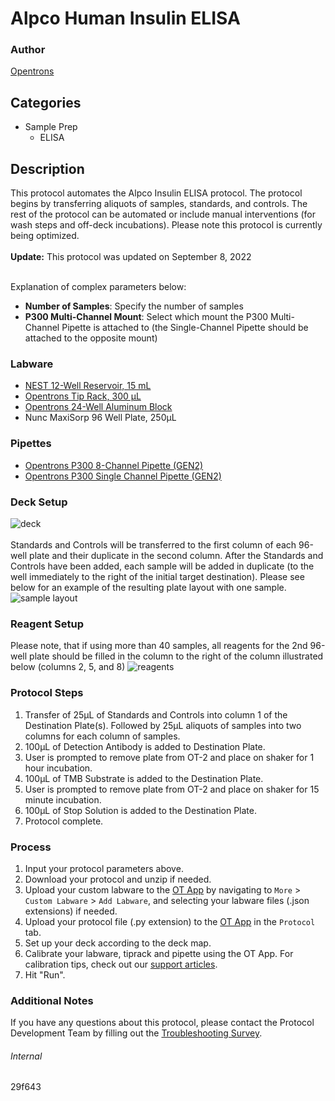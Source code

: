 # Alpco Human Insulin ELISA


### Author
[Opentrons](https://opentrons.com/)


## Categories
* Sample Prep
	* ELISA


## Description
This protocol automates the Alpco Insulin ELISA protocol. The protocol begins by transferring aliquots of samples, standards, and controls. The rest of the protocol can be automated or include manual interventions (for wash steps and off-deck incubations). Please note this protocol is currently being optimized.</br>
</br>
**Update:** This protocol was updated on September 8, 2022</br>
</br>

Explanation of complex parameters below:
* **Number of Samples**: Specify the number of samples
* **P300 Multi-Channel Mount**: Select which mount the P300 Multi-Channel Pipette is attached to (the Single-Channel Pipette should be attached to the opposite mount)


### Labware
* [NEST 12-Well Reservoir, 15 mL](http://www.cell-nest.com/page94?_l=en&product_id=102)
* [Opentrons Tip Rack, 300 µL](https://shop.opentrons.com/collections/opentrons-tips/products/opentrons-300ul-tips)
* [Opentrons 24-Well Aluminum Block](https://shop.opentrons.com/aluminum-block-set/)
* Nunc MaxiSorp 96 Well Plate, 250µL


### Pipettes
* [Opentrons P300 8-Channel Pipette (GEN2)](https://shop.opentrons.com/8-channel-electronic-pipette/)
* [Opentrons P300 Single Channel Pipette (GEN2)](https://shop.opentrons.com/8-channel-electronic-pipette/)



### Deck Setup
![deck](https://opentrons-protocol-library-website.s3.amazonaws.com/custom-README-images/29f643/deck.png)
</br>
</br>
Standards and Controls will be transferred to the first column of each 96-well plate and their duplicate in the second column. After the Standards and Controls have been added, each sample will be added in duplicate (to the well immediately to the right of the initial target destination). Please see below for an example of the resulting plate layout with one sample.
![sample layout](https://opentrons-protocol-library-website.s3.amazonaws.com/custom-README-images/29f643/samples.png)

### Reagent Setup
Please note, that if using more than 40 samples, all reagents for the 2nd 96-well plate should be filled in the column to the right of the column illustrated below (columns 2, 5, and 8)
![reagents](https://opentrons-protocol-library-website.s3.amazonaws.com/custom-README-images/29f643/reagents.png)



### Protocol Steps
1. Transfer of 25µL of Standards and Controls into column 1 of the Destination Plate(s). Followed by 25µL aliquots of samples into two columns for each column of samples.
2. 100µL of Detection Antibody is added to Destination Plate.
3. User is prompted to remove plate from OT-2 and place on shaker for 1 hour incubation.
4. 100µL of TMB Substrate is added to the Destination Plate.
5. User is prompted to remove plate from OT-2 and place on shaker for 15 minute incubation.
6. 100µL of Stop Solution is added to the Destination Plate.
7. Protocol complete.


### Process
1. Input your protocol parameters above.
2. Download your protocol and unzip if needed.
3. Upload your custom labware to the [OT App](https://opentrons.com/ot-app) by navigating to `More` > `Custom Labware` > `Add Labware`, and selecting your labware files (.json extensions) if needed.
4. Upload your protocol file (.py extension) to the [OT App](https://opentrons.com/ot-app) in the `Protocol` tab.
5. Set up your deck according to the deck map.
6. Calibrate your labware, tiprack and pipette using the OT App. For calibration tips, check out our [support articles](https://support.opentrons.com/en/collections/1559720-guide-for-getting-started-with-the-ot-2).
7. Hit "Run".


### Additional Notes
If you have any questions about this protocol, please contact the Protocol Development Team by filling out the [Troubleshooting Survey](https://protocol-troubleshooting.paperform.co/).


###### Internal
29f643
